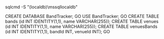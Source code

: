 sqlcmd -S "(localdb)\mssqllocaldb"

CREATE DATABASE BandTracker;
GO
USE BandTracker;
GO
CREATE TABLE bands (id INT IDENTITY(1,1), name VARCHAR(255));
CREATE TABLE venues (id INT IDENTITY(1,1), name VARCHAR(255));
CREATE TABLE venuesBands (id INT IDENTITY(1,1), bandId INT, venueId INT);
GO
